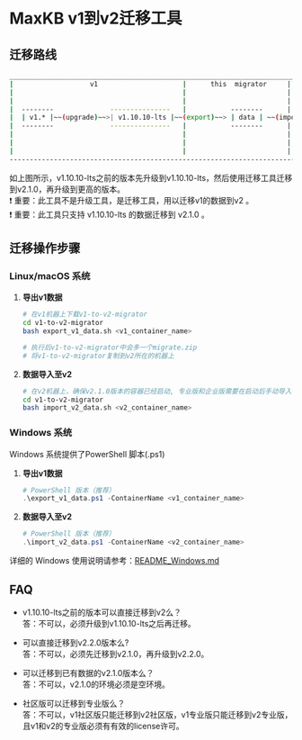 # MaxKB v1到v2迁移工具

## 迁移路线
```sh
____________________________________________________________________________________________________________________
|                   v1                     |      this  migrator     |                      v2                     |
|                                          |                         |                                             |
|                                          |                         |                                             |
|  --------              ---------------   |           --------      |         ---------               ----------  |
|  | v1.* |~~(upgrade)~~>| v1.10.10-lts |~~(export)~~> | data | ~~(import)~~>| v2.1.0 |~~(upgrade)~~>| >v2.1.0 |   |  
|  --------              ---------------   |           --------      |         ---------               ----------  |
|                                          |                         |                                             |
|                                          |                         |                                             |
|                                          |                         |                                             |
--------------------------------------------------------------------------------------------------------------------
```
如上图所示，v1.10.10-lts之前的版本先升级到v1.10.10-lts，然后使用迁移工具迁移到v2.1.0，再升级到更高的版本。  
❗ 重要：此工具不是升级工具，是迁移工具，用以迁移v1的数据到v2 。  
❗ 重要：此工具只支持 v1.10.10-lts 的数据迁移到 v2.1.0 。

## 迁移操作步骤

### Linux/macOS 系统

1. **导出v1数据**
   ```bash
   # 在v1机器上下载v1-to-v2-migrator
   cd v1-to-v2-migrator
   bash export_v1_data.sh <v1_container_name>

   # 执行后v1-to-v2-migrator中会多一个migrate.zip
   # 将v1-to-v2-migrator复制到v2所在的机器上
   ```

2. **数据导入至v2**
   ```bash
   # 在v2机器上，确保v2.1.0版本的容器已经启动, 专业版和企业版需要在启动后手动导入license
   cd v1-to-v2-migrator
   bash import_v2_data.sh <v2_container_name>
   ```

### Windows 系统

Windows 系统提供了PowerShell 脚本(.ps1)

1. **导出v1数据**
   ```powershell
   # PowerShell 版本（推荐）
   .\export_v1_data.ps1 -ContainerName <v1_container_name>
   
   ```

2. **数据导入至v2**
   ```powershell
   # PowerShell 版本（推荐）
   .\import_v2_data.ps1 -ContainerName <v2_container_name>
   
   ```

详细的 Windows 使用说明请参考：[README_Windows.md](README_Windows.md)

## FAQ
- v1.10.10-lts之前的版本可以直接迁移到v2么？  
答：不可以，必须升级到v1.10.10-lts之后再迁移。

- 可以直接迁移到v2.2.0版本么?  
答：不可以，必须先迁移到v2.1.0，再升级到v2.2.0。

- 可以迁移到已有数据的v2.1.0版本么？     
答：不可以，v2.1.0的环境必须是空环境。

- 社区版可以迁移到专业版么？  
答：不可以，v1社区版只能迁移到v2社区版，v1专业版只能迁移到v2专业版，且v1和v2的专业版必须有有效的license许可。


